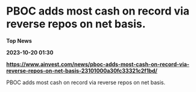 # PBOC adds most cash on record via reverse repos on net basis.
**Top News**

**2023-10-20 01:30**

**https://www.ainvest.com/news/pboc-adds-most-cash-on-record-via-reverse-repos-on-net-basis-23101000a30fc33321c2f1bd/**

PBOC adds most cash on record via reverse repos on net basis.